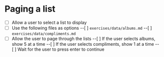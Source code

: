 # Paging a list

-[ ] Allow a user to select a list to display
-[ ] Use the following files as options
--[ ] `exercises/data/albums.md`
--[ ] `exercises/data/compliments.md`
-[ ] Allow the user to page through the lists
--[ ] If the user selects albums, show 5 at a time
--[ ] If the user selects compliments, show 1 at a time
--[ ] Wait for the user to press enter to continue
